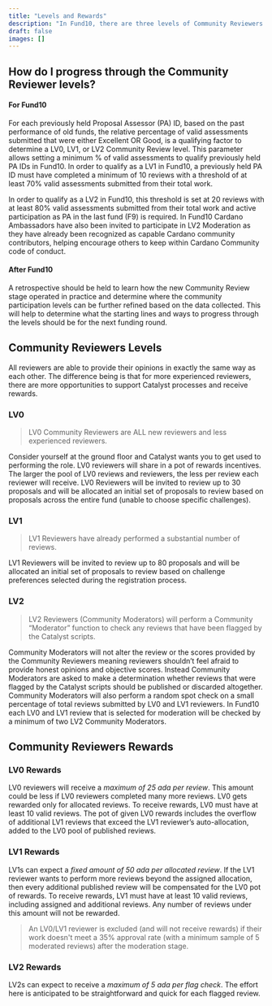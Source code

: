 ```yaml
---
title: "Levels and Rewards"
description: "In Fund10, there are three levels of Community Reviewers: LV0, LV1, and LV2."
draft: false
images: []
---
```


## How do I progress through the Community Reviewer levels?

#### For Fund10

For each previously held Proposal Assessor (PA) ID, based on the past performance of old funds, the relative percentage of valid assessments submitted that were either Excellent OR Good, is a qualifying factor to determine a LV0, LV1, or LV2 Community Review level.
This parameter allows setting a minimum % of valid assessments to qualify previously held PA IDs in Fund10. In order to qualify as a LV1 in Fund10, a previously held PA ID must have completed a minimum of 10 reviews with a threshold of at least 70% valid assessments submitted from their total work.

In order to qualify as a LV2 in Fund10, this threshold is set at 20 reviews with at least 80% valid assessments submitted from their total work and active participation as PA in the last fund (F9) is required. In Fund10 Cardano Ambassadors have also been invited to participate in LV2 Moderation as they have already been recognized as capable Cardano community contributors, helping encourage others to keep within Cardano Community code of conduct.

#### After Fund10

A retrospective should be held to learn how the new Community Review stage operated in practice and determine where the community participation levels can be further refined based on the data collected. This will help to determine what the starting lines and ways to progress through the levels should be for the next funding round.

## Community Reviewers Levels

All reviewers are able to provide their opinions in exactly the same way as each other. The difference being is that for more experienced reviewers, there are more opportunities to support Catalyst processes and receive rewards.

### LV0

>LV0 Community Reviewers are ALL new reviewers and less experienced reviewers.

Consider yourself at the ground floor and Catalyst wants you to get used to performing the role. LV0 reviewers will share in a pot of rewards incentives. The larger the pool of LV0 reviews and reviewers, the less per review each reviewer will receive. LV0 Reviewers will be invited to review up to 30 proposals and will be allocated an initial set of proposals to review based on proposals across the entire fund (unable to choose specific challenges).

### LV1

>LV1 Reviewers have already performed a substantial number of reviews.

LV1 Reviewers will be invited to review up to 80 proposals and will be allocated an initial set of proposals to review based on challenge preferences selected during the registration process.

### LV2

>LV2 Reviewers (Community Moderators) will perform a Community “Moderator” function to check any reviews that have been flagged by the Catalyst scripts.

Community Moderators will not alter the review or the scores provided by the Community Reviewers meaning reviewers shouldn’t feel afraid to provide honest opinions and objective scores. Instead Community Moderators are asked to make a determination whether reviews that were flagged by the Catalyst scripts should be published or discarded altogether.  Community Moderators will also perform a random spot check on a small percentage of total reviews submitted by LV0 and LV1 reviewers.  In Fund10 each LV0 and LV1 review that is selected for moderation will be checked by a minimum of two LV2 Community Moderators.


## Community Reviewers Rewards

### LV0 Rewards

LV0 reviewers will receive a *maximum of 25 ada per review*. This amount could be less if LV0 reviewers completed many more reviews. LV0 gets rewarded only for allocated reviews. To receive rewards, LV0 must have at least 10 valid reviews. The pot of given LV0 rewards includes the overflow of additional LV1 reviews that exceed the LV1 reviewer’s auto-allocation, added to the LV0 pool of published reviews.

### LV1 Rewards

LV1s can expect a *fixed amount of 50 ada per allocated review*. If the LV1 reviewer wants to perform more reviews beyond the assigned allocation, then every additional published review will be compensated for the LV0 pot of rewards. To receive rewards, LV1 must have at least 10 valid reviews, including assigned and additional reviews. Any number of reviews under this amount will not be rewarded.

>An LV0/LV1 reviewer is excluded (and will not receive rewards) if their work doesn't meet a 35% approval rate (with a minimum sample of 5 moderated reviews) after the moderation stage.

### LV2 Rewards

LV2s can expect to receive a *maximum of 5 ada per flag check*. The effort here is anticipated to be straightforward and quick for each flagged review.
